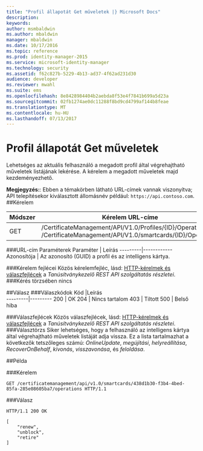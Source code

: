 ```yaml
---
title: "Profil állapotát Get műveletek |} Microsoft Docs"
description: 
keywords: 
author: msmbaldwin
ms.author: mbaldwin
manager: mbaldwin
ms.date: 10/17/2016
ms.topic: reference
ms.prod: identity-manager-2015
ms.service: microsoft-identity-manager
ms.technology: security
ms.assetid: f62c827b-5229-4b13-ad37-4f62ad231d30
audience: developer
ms.reviewer: mwahl
ms.suite: ems
ms.openlocfilehash: 8e8428984404b2aebda8f53e4f7841b699a5d23a
ms.sourcegitcommit: 02fb1274ae0dc11288f8bd9cd4799af144b8feae
ms.translationtype: MT
ms.contentlocale: hu-HU
ms.lasthandoff: 07/13/2017
---
```

# <a name="get-profile-state-operations"></a>Profil állapotát Get műveletek
Lehetséges az aktuális felhasználó a megadott profil által végrehajtható műveletek listájának lekérése. A kérelem a megadott műveletek majd kezdeményezhető.

**Megjegyzés:**: Ebben a témakörben látható URL-címek vannak viszonyítva; API telepítésekor kiválasztott állomásnév például: `https://api.contoso.com`.
##<a name="request"></a>Kérelem


Módszer  |Kérelem URL-címe  
---------|---------
GET     |/CertificateManagement/API/V1.0/Profiles/{ID}/Operations <br/>/CertificateManagement/API/V1.0/smartcards/{ID}/Operations

###<a name="url-parameters"></a>URL-cím Paraméterek
Paraméter | Leírás
---------|------------
Azonosítója | Az azonosító (GUID) a profil és az intelligens kártya.

###<a name="request-headers"></a>Kérelem fejlécei
Közös kérelemfejléc, lásd: [HTTP-kérelmek és válaszfejlécek](certificate-management-rest-api-service-details.md#http-request-and-response-headers) a *Tanúsítványkezelő REST API szolgáltatás részletei*.
###<a name="request-body"></a>Kérés törzsében
nincs

##<a name="response"></a>Válasz
###<a name="response-codes"></a>Válaszkódok
Kód  |Leírás  
---------|---------
200     | OK
204 | Nincs tartalom
403 | Tiltott
500 | Belső hiba

###<a name="response-headers"></a>Válaszfejlécek
Közös válaszfejlécek, lásd: [HTTP-kérelmek és válaszfejlécek](certificate-management-rest-api-service-details.md#http-request-and-response-headers) a *Tanúsítványkezelő REST API szolgáltatás részletei*.
###<a name="response-body"></a>Választörzs
Siker lehetséges, hogy a felhasználó az intelligens kártya által végrehajtható műveletek listáját adja vissza. Ez a lista tartalmazhat a következők tetszőleges számú: *OnlineUpdate*, *megújítási*, *helyreállítása*, *RecoverOnBehalf*, *kivonás*, *visszavonása*, és *feloldása*.

##<a name="example"></a>Példa

###<a name="request"></a>Kérelem
```
GET /certificatemanagement/api/v1.0/smartcards/438d1b30-f3b4-4bed-85fa-285e08605ba7/operations HTTP/1.1
```
###<a name="response"></a>Válasz
```
HTTP/1.1 200 OK

[
    "renew",
    "unblock",
    "retire"
]
```       
